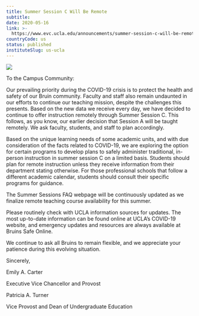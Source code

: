 ```yaml
---
title: Summer Session C Will Be Remote
subtitle: 
date: 2020-05-16
link: >-
  https://www.evc.ucla.edu/announcements/summer-session-c-will-be-remote
countryCode: us
status: published
instituteSlug: us-ucla
---
```

![](https://www.evc.ucla.edu/sites/g/files/yaccgq1181/f/it-favico_64x64.png)

To the Campus Community:

Our prevailing priority during the COVID-19 crisis is to protect the health and safety of our Bruin community. Faculty and staff also remain undaunted in our efforts to continue our teaching mission, despite the challenges this presents. Based on the new data we receive every day, we have decided to continue to offer instruction remotely through Summer Session C. This follows, as you know, our earlier decision that Session A will be taught remotely. We ask faculty, students, and staff to plan accordingly.

Based on the unique learning needs of some academic units, and with due consideration of the facts related to COVID-19, we are exploring the option for certain programs to develop plans to safely administer traditional, in-person instruction in summer session C on a limited basis. Students should plan for remote instruction unless they receive information from their department stating otherwise. For those professional schools that follow a different academic calendar, students should consult their specific programs for guidance.

The Summer Sessions FAQ webpage will be continuously updated as we finalize remote teaching course availability for this summer.

Please routinely check with UCLA information sources for updates. The most up-to-date information can be found online at UCLA’s COVID-19 website, and emergency updates and resources are always available at Bruins Safe Online.

We continue to ask all Bruins to remain flexible, and we appreciate your patience during this evolving situation.

Sincerely,

Emily A. Carter

Executive Vice Chancellor and Provost

Patricia A. Turner

Vice Provost and Dean of Undergraduate Education